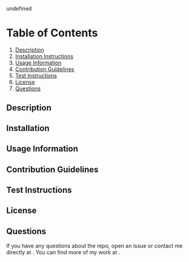# 
  undefined

  # Table of Contents
  1. [Description](#description)
  2. [Installation Instructions](#installationInstructions)
  3. [Usage Information](#usageInformation)
  4. [Contribution Guidelines](#contributionGuidelines)
  5. [Test Instructions](#testInstructions)
  6. [License](#license)
  7. [Questions](#questions)

## Description


## Installation


## Usage Information


## Contribution Guidelines


## Test Instructions


## License


## Questions
If you have any questions about the repo, open an issue or contact me directly at . You can find more of my work at [](https://github.com/).


